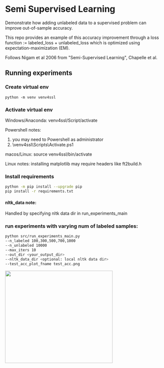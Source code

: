 # Semi Supervised Learning
Demonstrate how adding unlabeled data to a supervised problem can improve out-of-sample accuracy.

This repo provides an example of this accuracy improvement through 
a loss function := labeled_loss + unlabeled_loss which is optimized using expectation-maximization (EM).


Follows Nigam et al 2006 from "Semi-Supervised Learning", Chapelle et al.

## Running experiments
### Create virtual env
```python -m venv venv4ssl```

### Activate virtual env
Windows/Anaconda: venv4ssl/Script/activate

Powershell notes:

1. you may need to Powershell as administrator
2. \venv4ssl\Scripts\Activate.ps1

macos/Linux: source venv4ssl/bin/activate

Linux notes: installing matplotlib may require headers like ft2build.h
### Install requirements

```bash
python -m pip install --upgrade pip
pip install -r requirements.txt
```

#### nltk_data note:
Handled by specifying nltk data dir in run_experiments_main

### run experiments with varying num of labeled samples:
```bash
python src/run_experiments_main.py 
--n_labeled 100,300,500,700,1000 
--n_unlabeled 10000 
--max_iters 10 
--out_dir <your_output_dir> 
--nltk_data_dir <optional: local nltk data dir> 
--test_acc_plot_fname test_acc.png
```

<img src="https://user-images.githubusercontent.com/7552335/150062562-64e3c1fe-3f08-4dac-80c5-b9eb13e5c4fc.png" width="350" height="300" />
